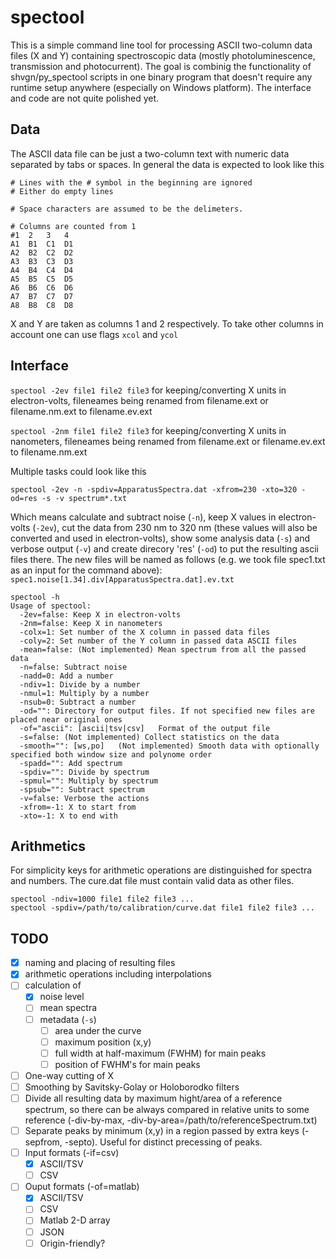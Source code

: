 spectool
========

This is a simple command line tool for processing ASCII two-column data files (X and Y) containing spectroscopic data (mostly photoluminescence, transmission and photocurrent). The goal is combinig the functionality of shvgn/py_spectool scripts in one binary program that doesn't require any runtime setup anywhere (especially on Windows platform). The interface and code are not quite polished yet.


Data
----

The ASCII data file can be just a two-column text with numeric data separated by tabs or spaces. In general the data is expected to look like this

```
# Lines with the # symbol in the beginning are ignored
# Either do empty lines

# Space characters are assumed to be the delimeters.

# Columns are counted from 1
#1	2	3	4
A1	B1	C1	D1
A2	B2	C2	D2
A3	B3	C3	D3
A4	B4	C4	D4
A5	B5	C5	D5
A6	B6	C6	D6
A7	B7	C7	D7
A8	B8	C8	D8
```

X and Y are taken as columns 1 and 2 respectively. To take other columns in account one can use flags `xcol` and `ycol`


Interface
---------

`spectool -2ev file1 file2 file3` for keeping/converting X units in electron-volts, fileneames being renamed from filename.ext or filename.nm.ext to filename.ev.ext

`spectool -2nm file1 file2 file3` for keeping/converting X units in nanometers, fileneames being renamed from filename.ext or filename.ev.ext to filename.nm.ext

Multiple tasks could look like this 
```
spectool -2ev -n -spdiv=ApparatusSpectra.dat -xfrom=230 -xto=320 -od=res -s -v spectrum*.txt
```
Which means calculate and subtract noise (```-n```), keep X values in electron-volts (```-2ev```), cut the data from 230 nm to 320 nm (these values will also be converted and used in electron-volts), show some analysis data (```-s```) and verbose output (```-v```) and create direcory 'res' (```-od```) to put the resulting ascii files there. The new files will be named as follows (e.g. we took file spec1.txt as an input for the command above):
``` spec1.noise[1.34].div[ApparatusSpectra.dat].ev.txt ```

```
spectool -h
Usage of spectool:
  -2ev=false: Keep X in electron-volts
  -2nm=false: Keep X in nanometers
  -colx=1: Set number of the X column in passed data files
  -coly=2: Set number of the Y column in passed data ASCII files
  -mean=false: (Not implemented) Mean spectrum from all the passed data
  -n=false: Subtract noise
  -nadd=0: Add a number 
  -ndiv=1: Divide by a number 
  -nmul=1: Multiply by a number 
  -nsub=0: Subtract a number 
  -od="": Directory for output files. If not specified new files are placed near original ones
  -of="ascii": [ascii|tsv|csv]   Format of the output file
  -s=false: (Not implemented) Collect statistics on the data
  -smooth="": [ws,po]   (Not implemented) Smooth data with optionally specified both window size and polynome order
  -spadd="": Add spectrum
  -spdiv="": Divide by spectrum
  -spmul="": Multiply by spectrum
  -spsub="": Subtract spectrum
  -v=false: Verbose the actions
  -xfrom=-1: X to start from
  -xto=-1: X to end with
```


Arithmetics
-----------
For simplicity keys for arithmetic operations are distinguished for spectra and numbers. The cure.dat file must contain valid data as other files.
```
spectool -ndiv=1000 file1 file2 file3 ...
spectool -spdiv=/path/to/calibration/curve.dat file1 file2 file3 ...
``` 


TODO
-----
- [x] naming and placing of resulting files
- [x] arithmetic operations including interpolations
- [ ] calculation of 
  - [x] noise level
  - [ ] mean spectra
  - [ ] metadata (```-s```)
    - [ ] area under the curve
    - [ ] maximum position (x,y)
    - [ ] full width at half-maximum (FWHM) for main peaks
    - [ ] position of FWHM's for main peaks
- [ ] One-way cutting of X
- [ ] Smoothing by Savitsky-Golay or Holoborodko filters 
- [ ] Divide all resulting data by maximum hight/area of a reference spectrum, so there can be always compared in relative units to some reference (-div-by-max, -div-by-area=/path/to/referenceSpectrum.txt)
- [ ] Separate peaks by minimum (x,y) in a region passed by extra keys (-sepfrom, -septo). Useful for distinct precessing of peaks.
- [ ] Input formats (-if=csv)
  - [x] ASCII/TSV
  - [ ] CSV
- [ ] Ouput formats (-of=matlab)
  - [x] ASCII/TSV
  - [ ] CSV
  - [ ] Matlab 2-D array
  - [ ] JSON
  - [ ] Origin-friendly?
